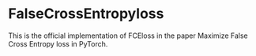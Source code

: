 # FalseCrossEntropyloss
This is the official implementation of FCEloss in the paper Maximize False Cross Entropy loss in PyTorch.
